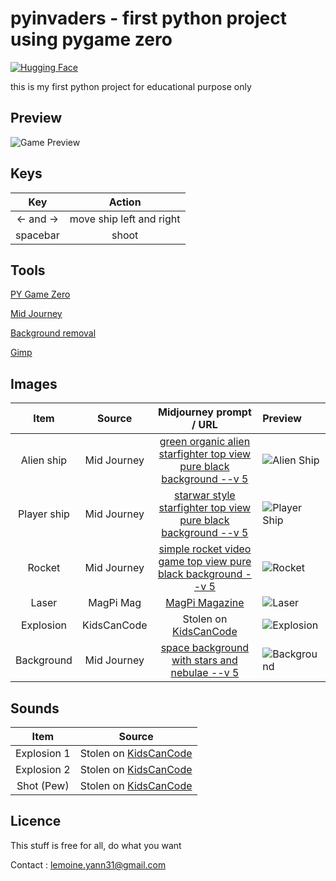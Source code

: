 # pyinvaders - first python project using pygame zero

[![Hugging Face](https://img.shields.io/badge/%F0%9F%A4%97%20Hugging%20Face-blue)](https://github.com/lemoine-yann)

this is my first python project for educational purpose only

## Preview

![Game Preview](https://s3.eu-west-1.amazonaws.com/lemoine.yann/github/pyinvaders/preview.PNG)

## Keys

|    Key    |          Action          |
|:---------:|:------------------------:|
| <- and -> | move ship left and right |
| spacebar  |          shoot           |

## Tools
[PY Game Zero](https://pgzero-french.readthedocs.io)

[Mid Journey](https://www.midjourney.com/app/)

[Background removal](https://hotpot.ai/remove-background)

[Gimp](https://www.gimp.org/)

## Images

|    Item     |    Source    |                                         Midjourney prompt / URL                                          | Preview                                                                                                |
|:-----------:|:------------:|:--------------------------------------------------------------------------------------------------------:|:-------------------------------------------------------------------------------------------------------|
| Alien ship  | Mid Journey  | [green organic alien starfighter top view pure black background --v 5 ](https://www.midjourney.com/app/) | ![Alien Ship](https://s3.eu-west-1.amazonaws.com/lemoine.yann/github/pyinvaders/alienship.png)         |
| Player ship | Mid  Journey |    [starwar style starfighter top view pure black background --v 5](https://www.midjourney.com/app/)     | ![Player Ship](https://s3.eu-west-1.amazonaws.com/lemoine.yann/github/pyinvaders/playership.png)       |
|   Rocket    | Mid Journey  |     [simple rocket video game top view pure black background --v 5](https://www.midjourney.com/app/)     | ![Rocket](https://s3.eu-west-1.amazonaws.com/lemoine.yann/github/pyinvaders/rocket.png)                |
|    Laser    | MagPi Mag    |                       [MagPi Magazine](https://magpi.raspberrypi.com)                                    | ![Laser](https://s3.eu-west-1.amazonaws.com/lemoine.yann/github/pyinvaders/laser.png)                  |
|  Explosion  | KidsCanCode  |                             Stolen on [KidsCanCode](https://kidscancode.org)                             | ![Explosion](https://s3.eu-west-1.amazonaws.com/lemoine.yann/github/pyinvaders/regularExplosion02.png) |
| Background  | Mid Journey  |             [space background with stars and nebulae --v 5](https://www.midjourney.com/app/)             | ![Background](https://s3.eu-west-1.amazonaws.com/lemoine.yann/github/pyinvaders/background.png)        |

## Sounds

|    Item     |                     Source                       |
|:-----------:|:------------------------------------------------:|
| Explosion 1 | Stolen on [KidsCanCode](https://kidscancode.org) |
| Explosion 2 | Stolen on [KidsCanCode](https://kidscancode.org) |
| Shot (Pew)  | Stolen on [KidsCanCode](https://kidscancode.org) |


## Licence

This stuff is free for all, do what you want

Contact : [lemoine.yann31@gmail.com](mailto:lemoine.yann31@gmail.com)
